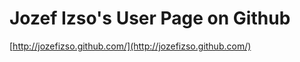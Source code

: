 ﻿Jozef Izso's User Page on Github
=================================

[http://jozefizso.github.com/](http://jozefizso.github.com/)